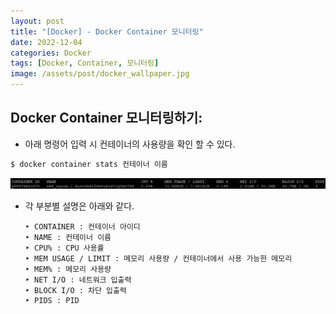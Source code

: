 ```yaml
---
layout: post
title: "[Docker] - Docker Container 모니터링"
date: 2022-12-04
categories: Docker
tags: [Docker, Container, 모니터링]
image: /assets/post/docker_wallpaper.jpg
---
```


## Docker Container 모니터링하기:
- 아래 명령어 입력 시 컨테이너의 사용량을 확인 할 수 있다.
```bash
$ docker container stats 컨테이너 이름
```
[![텍스트](/assets/images/docker/docker%20container%20%EB%A6%AC%EC%86%8C%EC%8A%A4%20%ED%99%95%EC%9D%B8.PNG)](/assets/images/docker/docker%20container%20%EB%A6%AC%EC%86%8C%EC%8A%A4%20%ED%99%95%EC%9D%B8.PNG)

- 각 부분별 설명은 아래와 같다.
  ```
  ‣ CONTAINER : 컨테이너 아이디
  ‣ NAME : 컨테이너 이름
  ‣ CPU% : CPU 사용률
  ‣ MEM USAGE / LIMIT : 메모리 사용량 / 컨테이너에서 사용 가능한 메모리
  ‣ MEM% : 메모리 사용량
  ‣ NET I/O : 네트워크 입출력
  ‣ BLOCK I/O : 차단 입출력
  ‣ PIDS : PID
  ```
